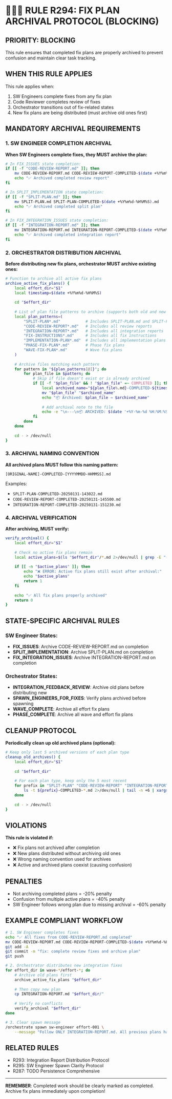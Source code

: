 # 🚨🚨🚨 RULE R294: FIX PLAN ARCHIVAL PROTOCOL (BLOCKING)

## PRIORITY: BLOCKING

This rule ensures that completed fix plans are properly archived to prevent confusion and maintain clear task tracking.

## WHEN THIS RULE APPLIES

This rule applies when:
1. SW Engineers complete fixes from any fix plan
2. Code Reviewer completes review of fixes
3. Orchestrator transitions out of fix-related states
4. New fix plans are being distributed (must archive old ones first)

## MANDATORY ARCHIVAL REQUIREMENTS

### 1. SW ENGINEER COMPLETION ARCHIVAL

**When SW Engineers complete fixes, they MUST archive the plan:**

```bash
# In FIX_ISSUES state completion:
if [[ -f "CODE-REVIEW-REPORT.md" ]]; then
    mv CODE-REVIEW-REPORT.md CODE-REVIEW-REPORT-COMPLETED-$(date +%Y%m%d-%H%M%S).md
    echo "✅ Archived completed review report"
fi

# In SPLIT_IMPLEMENTATION state completion:
if [[ -f "SPLIT-PLAN.md" ]]; then
    mv SPLIT-PLAN.md SPLIT-PLAN-COMPLETED-$(date +%Y%m%d-%H%M%S).md
    echo "✅ Archived completed split plan"
fi

# In FIX_INTEGRATION_ISSUES state completion:
if [[ -f "INTEGRATION-REPORT.md" ]]; then
    mv INTEGRATION-REPORT.md INTEGRATION-REPORT-COMPLETED-$(date +%Y%m%d-%H%M%S).md
    echo "✅ Archived completed integration report"
fi
```

### 2. ORCHESTRATOR DISTRIBUTION ARCHIVAL

**Before distributing new fix plans, orchestrator MUST archive existing ones:**

```bash
# Function to archive all active fix plans
archive_active_fix_plans() {
    local effort_dir="$1"
    local timestamp=$(date +%Y%m%d-%H%M%S)
    
    cd "$effort_dir"
    
    # List of plan file patterns to archive (supports both old and new formats)
    local plan_patterns=(
        "SPLIT-PLAN*.md"           # Includes SPLIT-PLAN.md and SPLIT-PLAN-YYYYMMDD-HHMMSS.md
        "CODE-REVIEW-REPORT*.md"   # Includes all review reports
        "INTEGRATION-REPORT*.md"   # Includes all integration reports  
        "FIX-INSTRUCTIONS*.md"     # Includes all fix instructions
        "IMPLEMENTATION-PLAN*.md"  # Includes all implementation plans
        "PHASE-FIX-PLAN*.md"       # Phase fix plans
        "WAVE-FIX-PLAN*.md"        # Wave fix plans
    )
    
    # Archive files matching each pattern
    for pattern in "${plan_patterns[@]}"; do
        for plan_file in $pattern; do
            # Skip if file doesn't exist or is already archived
            if [[ -f "$plan_file" && ! "$plan_file" =~ COMPLETED ]]; then
                local archived_name="${plan_file%.md}-COMPLETED-${timestamp}.md"
                mv "$plan_file" "$archived_name"
                echo "📦 Archived: $plan_file → $archived_name"
            
                # Add archival note to the file
                echo -e "\n---\n📦 ARCHIVED: $(date '+%Y-%m-%d %H:%M:%S')\nReason: New fix cycle starting\n---" >> "$archived_name"
            fi
        done
    done
    
    cd - > /dev/null
}
```

### 3. ARCHIVAL NAMING CONVENTION

**All archived plans MUST follow this naming pattern:**
```
[ORIGINAL-NAME]-COMPLETED-[YYYYMMDD-HHMMSS].md
```

Examples:
- `SPLIT-PLAN-COMPLETED-20250131-143022.md`
- `CODE-REVIEW-REPORT-COMPLETED-20250131-145500.md`
- `INTEGRATION-REPORT-COMPLETED-20250131-151230.md`

### 4. ARCHIVAL VERIFICATION

**After archiving, MUST verify:**

```bash
verify_archival() {
    local effort_dir="$1"
    
    # Check no active fix plans remain
    local active_plans=$(ls "$effort_dir"/*.md 2>/dev/null | grep -E "(SPLIT-PLAN|CODE-REVIEW-REPORT|INTEGRATION-REPORT|FIX-PLAN)\.md$" | grep -v COMPLETED)
    
    if [[ -n "$active_plans" ]]; then
        echo "❌ ERROR: Active fix plans still exist after archival:"
        echo "$active_plans"
        return 1
    fi
    
    echo "✅ All fix plans properly archived"
    return 0
}
```

## STATE-SPECIFIC ARCHIVAL RULES

### SW Engineer States:
- **FIX_ISSUES**: Archive CODE-REVIEW-REPORT.md on completion
- **SPLIT_IMPLEMENTATION**: Archive SPLIT-PLAN.md on completion
- **FIX_INTEGRATION_ISSUES**: Archive INTEGRATION-REPORT.md on completion

### Orchestrator States:
- **INTEGRATION_FEEDBACK_REVIEW**: Archive old plans before distributing new
- **SPAWN_ENGINEERS_FOR_FIXES**: Verify plans archived before spawning
- **WAVE_COMPLETE**: Archive all effort fix plans
- **PHASE_COMPLETE**: Archive all wave and effort fix plans

## CLEANUP PROTOCOL

**Periodically clean up old archived plans (optional):**

```bash
# Keep only last 5 archived versions of each plan type
cleanup_old_archives() {
    local effort_dir="$1"
    
    cd "$effort_dir"
    
    # For each plan type, keep only the 5 most recent
    for prefix in "SPLIT-PLAN" "CODE-REVIEW-REPORT" "INTEGRATION-REPORT"; do
        ls -t ${prefix}-COMPLETED-*.md 2>/dev/null | tail -n +6 | xargs -r rm -v
    done
    
    cd - > /dev/null
}
```

## VIOLATIONS

**This rule is violated if:**
- ❌ Fix plans not archived after completion
- ❌ New plans distributed without archiving old ones
- ❌ Wrong naming convention used for archives
- ❌ Active and archived plans coexist (causing confusion)

## PENALTIES

- Not archiving completed plans = -20% penalty
- Confusion from multiple active plans = -40% penalty
- SW Engineer follows wrong plan due to missing archival = -60% penalty

## EXAMPLE COMPLIANT WORKFLOW

```bash
# 1. SW Engineer completes fixes
echo "✅ All fixes from CODE-REVIEW-REPORT.md completed"
mv CODE-REVIEW-REPORT.md CODE-REVIEW-REPORT-COMPLETED-$(date +%Y%m%d-%H%M%S).md
git add -A
git commit -m "fix: complete review fixes and archive plan"
git push

# 2. Orchestrator distributes new integration fixes
for effort_dir in wave-*/effort-*; do
    # Archive old plans first
    archive_active_fix_plans "$effort_dir"
    
    # Then copy new plan
    cp INTEGRATION-REPORT.md "$effort_dir/"
    
    # Verify no conflicts
    verify_archival "$effort_dir"
done

# 3. Clear spawn message
/orchestrate spawn sw-engineer effort-001 \
    --message "Follow ONLY INTEGRATION-REPORT.md. All previous plans have been archived as COMPLETED."
```

## RELATED RULES

- R293: Integration Report Distribution Protocol
- R295: SW Engineer Spawn Clarity Protocol
- R287: TODO Persistence Comprehensive

---

**REMEMBER**: Completed work should be clearly marked as completed. Archive fix plans immediately upon completion!